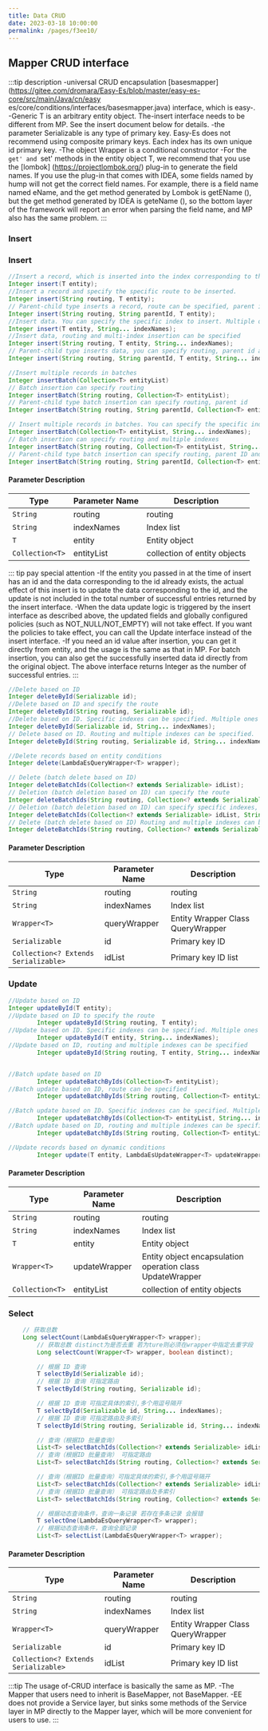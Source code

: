 ```yaml
---
title: Data CRUD
date: 2023-03-18 10:00:00
permalink: /pages/f3ee10/
---
```

## Mapper CRUD interface

:::tip description
-universal CRUD encapsulation [basesmapper] (https://gitee.com/dromara/Easy-Es/blob/master/easy-es-core/src/main/Java/cn/easy es/core/conditions/interfaces/basesmapper.java) interface, which is easy-.
-Generic T is an arbitrary entity object.
The-insert interface needs to be different from MP. See the insert document below for details.
-the parameter Serializable is any type of primary key. Easy-Es does not recommend using composite primary keys. Each index has its own unique id primary key.
-The object Wrapper is a conditional constructor
-For the `get' and `set' methods in the entity object T, we recommend that you use the [lombok] (https://projectlombok.org/) plug-in to generate the field names. If you use the plug-in that comes with IDEA, some fields named by hump will not get the correct field names.
For example, there is a field name named eName, and the get method generated by Lombok is getEName (), but the get method generated by IDEA is geteName (), so the bottom layer of the framework will report an error when parsing the field name, and MP also has the same problem.
:::

### Insert

### Insert

```java
//Insert a record, which is inserted into the index corresponding to the current mapper by default.
Integer insert(T entity);
//Insert a record and specify the specific route to be inserted.
Integer insert(String routing, T entity);
// Parent-child type inserts a record, route can be specified, parent id
Integer insert(String routing, String parentId, T entity);
//Insert data. You can specify the specific index to insert. Multiple ones are separated by commas.
Integer insert(T entity, String... indexNames);
//Insert data, routing and multi-index insertion can be specified
Integer insert(String routing, T entity, String... indexNames);
// Parent-child type inserts data, you can specify routing, parent id and multi-index insertion
Integer insert(String routing, String parentId, T entity, String... indexNames);

//Insert multiple records in batches
Integer insertBatch(Collection<T> entityList)
// Batch insertion can specify routing
Integer insertBatch(String routing, Collection<T> entityList);
// Parent-child type batch insertion can specify routing, parent id
Integer insertBatch(String routing, String parentId, Collection<T> entityList);

// Insert multiple records in batches. You can specify the specific index to insert. Multiple records are separated by commas.
Integer insertBatch(Collection<T> entityList, String... indexNames);
// Batch insertion can specify routing and multiple indexes
Integer insertBatch(String routing, Collection<T> entityList, String... indexNames);
// Parent-child type batch insertion can specify routing, parent ID and multiple indexes
Integer insertBatch(String routing, String parentId, Collection<T> entityList, String... indexNames);
```

#### Parameter Description
| Type | Parameter Name | Description |
| --- | --- | --- |
| `String` | routing | routing |
| `String` | indexNames | Index list |
| `T` | entity | Entity object |
| `Collection<T>` | entityList | collection of entity objects |

::: tip pay special attention
-If the entity you passed in at the time of insert has an id and the data corresponding to the id already exists, the actual effect of this insert is to update the data corresponding to the id, and the update is not included in the total number of successful entries returned by the insert interface.
-When the data update logic is triggered by the insert interface as described above, the updated fields and globally configured policies (such as NOT_NULL/NOT_EMPTY) will not take effect. If you want the policies to take effect, you can call the Update interface instead of the insert interface.
-If you need an id value after insertion, you can get it directly from entity, and the usage is the same as that in MP. For batch insertion, you can also get the successfully inserted data id directly from the original object. The above interface returns Integer as the number of successful entries.
:::

```java
//Delete based on ID
Integer deleteById(Serializable id);
//Delete based on ID and specify the route
Integer deleteById(String routing, Serializable id);
//Delete based on ID. Specific indexes can be specified. Multiple ones are separated by commas.
Integer deleteById(Serializable id, String... indexNames);
// Delete based on ID. Routing and multiple indexes can be specified.
Integer deleteById(String routing, Serializable id, String... indexNames);

//Delete records based on entity conditions
Integer delete(LambdaEsQueryWrapper<T> wrapper);

// Delete (batch delete based on ID)
Integer deleteBatchIds(Collection<? extends Serializable> idList);
// Deletion (batch deletion based on ID) can specify the route
Integer deleteBatchIds(String routing, Collection<? extends Serializable> idList);
// Deletion (batch deletion based on ID) can specify specific indexes, and separate multiple ones with commas.
Integer deleteBatchIds(Collection<? extends Serializable> idList, String... indexNames);
// Delete (batch delete based on ID) Routing and multiple indexes can be specified
Integer deleteBatchIds(String routing, Collection<? extends Serializable> idList, String... indexNames);

```
#### Parameter Description
| Type | Parameter Name | Description |
| --- | --- | --- |
| `String` | routing | routing |
| `String` | indexNames | Index list |
| `Wrapper<T>` | queryWrapper | Entity Wrapper Class QueryWrapper |
| `Serializable` | id | Primary key ID |
| `Collection<? Extends Serializable>` | idList | Primary key ID list |

### Update

```java
//Update based on ID
Integer updateById(T entity);
//Update based on ID to specify the route
        Integer updateById(String routing, T entity);
//Update based on ID. Specific indexes can be specified. Multiple ones are separated by commas.
        Integer updateById(T entity, String... indexNames);
//Update based on ID, routing and multiple indexes can be specified
        Integer updateById(String routing, T entity, String... indexNames);


//Batch update based on ID
        Integer updateBatchByIds(Collection<T> entityList);
//Batch update based on ID, route can be specified
        Integer updateBatchByIds(String routing, Collection<T> entityList);

//Batch update based on ID. Specific indexes can be specified. Multiple ones are separated by commas.
        Integer updateBatchByIds(Collection<T> entityList, String... indexNames);
//Batch update based on ID, routing and multiple indexes can be specified
        Integer updateBatchByIds(String routing, Collection<T> entityList, String... indexNames);

//Update records based on dynamic conditions
        Integer update(T entity, LambdaEsUpdateWrapper<T> updateWrapper);
```

#### Parameter Description
| Type | Parameter Name | Description |
| --- | --- | --- |
| `String` | routing | routing |
| `String` | indexNames | Index list |
| `T` | entity | Entity object |
| `Wrapper<T>` | updateWrapper | Entity object encapsulation operation class UpdateWrapper |
| `Collection<T>` | entityList | collection of entity objects |

### Select

```java
	// 获取总数
    Long selectCount(LambdaEsQueryWrapper<T> wrapper);
        // 获取总数 distinct为是否去重 若为ture则必须在wrapper中指定去重字段
        Long selectCount(Wrapper<T> wrapper, boolean distinct);

        // 根据 ID 查询 
        T selectById(Serializable id);
        // 根据 ID 查询 可指定路由
        T selectById(String routing, Serializable id);

        // 根据 ID 查询 可指定具体的索引,多个用逗号隔开 
        T selectById(Serializable id, String... indexNames);
        // 根据 ID 查询 可指定路由及多索引
        T selectById(String routing, Serializable id, String... indexNames);

        // 查询（根据ID 批量查询）
        List<T> selectBatchIds(Collection<? extends Serializable> idList);
        // 查询（根据ID 批量查询） 可指定路由
        List<T> selectBatchIds(String routing, Collection<? extends Serializable> idList);

        // 查询（根据ID 批量查询）可指定具体的索引,多个用逗号隔开 
        List<T> selectBatchIds(Collection<? extends Serializable> idList, String... indexNames);
        // 查询（根据ID 批量查询） 可指定路由及多索引
        List<T> selectBatchIds(String routing, Collection<? extends Serializable> idList, String... indexNames);

        // 根据动态查询条件，查询一条记录 若存在多条记录 会报错
        T selectOne(LambdaEsQueryWrapper<T> wrapper);
        // 根据动态查询条件，查询全部记录
        List<T> selectList(LambdaEsQueryWrapper<T> wrapper);
```

#### Parameter Description
| Type | Parameter Name | Description |
| --- | --- | --- |
| `String` | routing | routing |
| `String` | indexNames | Index list |
| `Wrapper<T>` | queryWrapper | Entity Wrapper Class QueryWrapper |
| `Serializable` | id | Primary key ID |
| `Collection<? Extends Serializable>` | idList | Primary key ID list |

:::tip
The usage of-CRUD interface is basically the same as MP.
-The Mapper that users need to inherit is BaseMapper, not BaseMapper.
-EE does not provide a Service layer, but sinks some methods of the Service layer in MP directly to the Mapper layer, which will be more convenient for users to use.
:::


 
